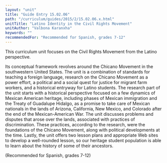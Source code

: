 ```yaml
---
layout: "unit"
title: "Guide Entry 15.02.06"
path: "/curriculum/guides/2015/2/15.02.06.x.html"
unitTitle: "Latino Identity in the Civil Rights Movement"
unitAuthor: "Valbona Karanxha"
keywords: ""
recommendedFor: "Recommended for Spanish, grades 7-12"
---
```

<main>
<p>
This curriculum unit focuses on the Civil Rights Movement from the Latino perspective.
</p>
<p>
Its conceptual framework revolves around the Chicano Movement in the southwestern United States. The unit is a combination of standards for teaching a foreign language, research on the Chicano Movement as a power effort, a political and a social quest for justice for migrant farm workers, and a historical entryway for Latino students. The research part of the unit starts with a historical perspective focused on a few dynamics of Mexican American heritage, including phases of Mexican immigration and the Treaty of Guadalupe Hidalgo, as a promise to take care of Mexican nationals in the lands of Arizona, California, New Mexico, and Colorado after the end of the Mexican-American War. The unit discusses problems and disputes that arose over the lands, associated with practices of discrimination. These practices, according to the research, were the foundations of the Chicano Movement, along with political developments at the time. Lastly, the unit offers two lesson plans and appropriate Web sites to develop a well-rounded lesson, so our heritage student population is able to learn about the history of some of their ancestors.
</p>
<p>
(Recommended for Spanish, grades 7-12)
</p>
</main>